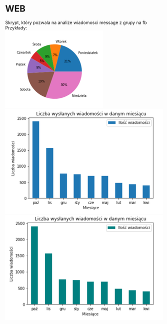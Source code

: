 # WEB

Skrypt, który pozwala na analize wiadomosci message z grupy na fb<br/>
Przykłady:<br/>
![](ex3.png)<br/>![](ex1.png)![](ex2.png)

